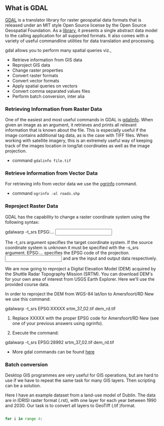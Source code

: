 ## What is GDAL
[GDAL](http://www.gdal.org) is a translator library for raster geospatial data formats that is released under an MIT style Open Source license by the Open Source Geospatial Foundation. As a [library](https://data-flair.training/blogs/python-libraries/), it presents a single abstract data model to the calling application for all supported formats. It also comes with a variety of useful commandline utilities for data translation and processing.

gdal allows you to perform many spatial queries viz., 
   * Retrieve information from GIS data
   * Reproject GIS data
   * Change raster properties
   * Convert raster formats
   * Convert vector formats
   * Apply spatial queries on vectors
   * Convert comma separated values files
   * Perform batch conversion, inter alia

### Retrieving Information from Raster Data
One of the easiest and most useful commands in GDAL is [gdalinfo](https://gdal.org/programs/gdalinfo.html). When given an image as an argument, it retrieves and prints all relevant information that is known about the file. This is especially useful if the image contains additional tag data, as is the case with TIFF files. When working with satellite imagery, this is an extremely useful way of keeping track of the images location in long/lat coordinates as well as the image projection.

* command `gdalinfo file.tif`
### Retrieve Information from Vector Data
For retrieving info from vector data we use the [ogrinfo](https://gdal.org/programs/ogrinfo.html) command.

* command `ogrinfo -al roads.shp`
### Reproject Raster Data
GDAL has the capability to change a raster coordinate system using the following syntax:

gdalwarp -t_srs EPSG:... <input> <output>

The -t_srs argument specifies the target coordinate system. If the source coordinate system is unknown it must be specified with the -s_srs argument. EPSG:... specifies the EPSG code of the projection. <input> and <output> are the input and output data respectively.

We are now going to reproject a Digital Elevation Model (DEM) acquired by the Shuttle Radar Topography Mission (SRTM). You can  download DEM's for your own area of interest from USGS Earth Explorer. Here we'll use the provided course data.

In order to reproject the DEM from WGS-84 lat/lon to Amersfoort/RD New we use this command:

gdalwarp -t_srs EPSG:XXXXX srtm_37_02.tif dem_rd.tif

1. Replace XXXXX with the proper EPSG code for Amersfoort/RD New (see one of your previous answers using ogrinfo).

2. Execute the command:

gdalwarp -t_srs EPSG:28992 srtm_37_02.tif dem_rd.tif <ENTER>

* More gdal commands can be found [here](https://gdal.org/drivers/raster/index.html)

### Batch conversion

Desktop GIS programmes are very useful for GIS operations, but are hard to use if we have to repeat the same task for many GIS layers. Then scripting can be a solution.

Here I have an example dataset from a land-use model of Dublin. The data are in IDRISI raster format (.rst), with one layer for each year between 1990 and 2030. Our task is to convert all layers to GeoTiff (.tif )format.

```python

for i in range 4:
```
